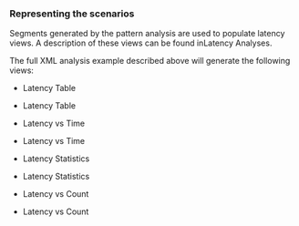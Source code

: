 ### Representing the scenarios

Segments generated by the pattern analysis are used to populate latency views. A description of these views can be found inLatency Analyses.

The full XML analysis example described above will generate the following views:
- Latency Table
- Latency Table


- Latency vs Time
- Latency vs Time


- Latency Statistics
- Latency Statistics


- Latency vs Count
- Latency vs Count